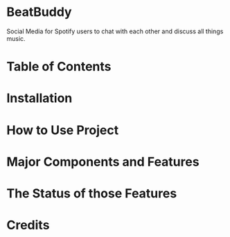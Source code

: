 # BeatBuddy
Social Media for Spotify users to chat with each other and discuss all things music.
# Table of Contents
# Installation 
# How to Use Project
# Major Components and Features
# The Status of those Features
# Credits
